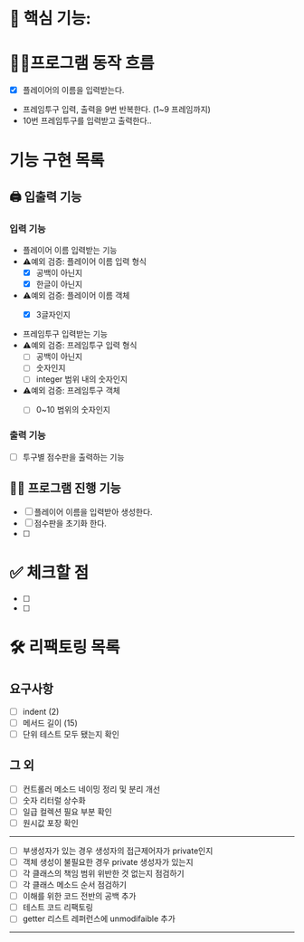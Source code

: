 # 📌 핵심 기능:  
 
# 👩‍💻프로그램 동작 흐름
- [x] 플레이어의 이름을 입력받는다.
- 프레임투구 입력, 출력을 9번 반복한다. (1~9 프레임까지)
- 10번 프레임투구를 입력받고 출력한다..



# 기능 구현 목록
##  🖨️ 입출력 기능

### 입력 기능

- 플레이어 이름 입력받는 기능
- ⚠️예외 검증: 플레이어 이름 입력 형식
  - [x] 공백이 아닌지
  - [x] 한글이 아닌지

- ⚠️예외 검증: 플레이어 이름 객체
  - [x] 3글자인지


- 프레임투구 입력받는 기능
- ⚠️예외 검증: 프레임투구 입력 형식
  - [ ] 공백이 아닌지
  - [ ] 숫자인지
  - [ ] integer 범위 내의 숫자인지

- ⚠️예외 검증: 프레임투구 객체
  - [ ] 0~10 범위의 숫자인지


### 출력 기능

- [ ] 투구별 점수판을 출력하는 기능 

## 🏃‍♀️ 프로그램 진행 기능
- [ ] 플레이어 이름을 입력받아 생성한다.
- [ ] 점수판을 초기화 한다.
- [ ] 


# ✅ 체크할 점
-[ ] 
-[ ] 

# 🛠 리팩토링 목록
## 요구사항
- [ ] indent (2)
- [ ] 메서드 길이 (15) 
- [ ] 단위 테스트 모두 됐는지 확인
## 그 외
- [ ] 컨트롤러 메소드 네이밍 정리 및 분리 개선
- [ ] 숫자 리터럴 상수화
- [ ] 일급 컬렉션 필요 부분 확인
- [ ] 원시값 포장 확인
---
- [ ] 부생성자가 있는 경우 생성자의 접근제어자가 private인지
- [ ] 객체 생성이 불필요한 경우 private 생성자가 있는지
- [ ] 각 클래스의 책임 범위 위반한 것 없는지 점검하기 
- [ ] 각 클래스 메소드 순서 점검하기  
- [ ] 이해를 위한 코드 전반의 공백 추가
- [ ] 테스트 코드 리팩토링
- [ ] getter 리스트 레퍼런스에 unmodifaible 추가
---- 